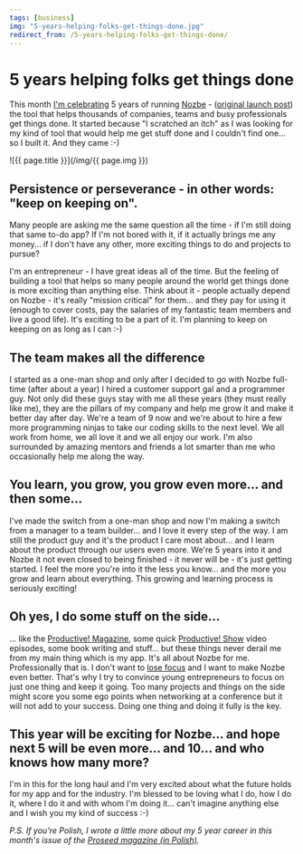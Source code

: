 ```yaml
---
tags: [business]
img: "5-years-helping-folks-get-things-done.jpg"
redirect_from: /5-years-helping-folks-get-things-done/
---
```


# 5 years helping folks get things done


This month [I'm celebrating](http://www.nozbe.com/gtd/blog/post-caca2033/five_years_helping_you_get_things_done) 5 years of running [Nozbe](http://www.nozbe.com/) - ([original launch post](http://www.nozbe.com/gtd/blog/post-6c832d/nozbe_beta_released)) the tool that helps thousands of companies, teams and busy professionals get things done. It started because "I scratched an itch" as I was looking for my kind of tool that would help me get stuff done and I couldn't find one... so I built it. And they came :-)

<!--More-->

![{{ page.title }}](/img/{{ page.img }})

## Persistence or perseverance  - in other words: "keep on keeping on".

Many people are asking me the same question all the time - if I'm still doing that same to-do app? If I'm not bored with it, if it actually brings me any money... if I don't have any other, more exciting things to do and projects to pursue?

I'm an entrepreneur - I have great ideas all of the time. But the feeling of building a tool that helps so many people around the world get things done is more exciting than anything else. Think about it - people actually depend on Nozbe - it's really "mission critical" for them... and they pay for using it (enough to cover costs, pay the salaries of my fantastic team members and live a good life). It's exciting to be a part of it. I'm planning to keep on keeping on as long as I can :-)

## The team makes all the difference

I started as a one-man shop and only after I decided to go with Nozbe full-time (after about a year) I hired a customer support gal and a programmer guy. Not only did these guys stay with me all these years (they must really like me), they are the pillars of my company and help me grow it and make it better day after day. We're a team of 9 now and we're about to hire a few more programming ninjas to take our coding skills to the next level. We all work from home, we all love it and we all enjoy our work. I'm also surrounded by amazing mentors and friends a lot smarter than me who occasionally help me along the way.

## You learn, you grow, you grow even more... and then some...

I've made the switch from a one-man shop and now I'm making a switch from a manager to a team builder... and I love it every step of the way. I am still the product guy and it's the product I care most about... and I learn about the product through our users even more. We're 5 years into it and Nozbe it not even closed to being finished - it never will be - it's just getting started. I feel the more you're into it the less you know... and the more you grow and learn about everything. This growing and learning process is seriously exciting!

## Oh yes, I do some stuff on the side...

... like the [Productive! Magazine](/magazine/), some quick [Productive! Show](/show/) video episodes, some book writing and stuff... but these things never derail me from my main thing which is my app. It's all about Nozbe for me. Professionally that is. I don't want to [lose focus](http://michaelnozbe.com/focus-like-steve-jobs) and I want to make Nozbe even better. That's why I try to convince young entrepreneurs to focus on just one thing and keep it going. Too many projects and things on the side might score you some ego points when networking at a conference but it will not add to your success. Doing one thing and doing it fully is the key.

## This year will be exciting for Nozbe... and hope next 5 will be even more... and 10... and who knows how many more?

I'm in this for the long haul and I'm very excited about what the future holds for my app and for the industry. I'm blessed to be loving what I do, how I do it, where I do it and with whom I'm doing it... can't imagine anything else and I wish you my kind of success :-)

_P.S. If you're Polish, I wrote a little more about my 5 year career in this month's issue of the [Proseed magazine (in Polish)](http://proseedmag.pl)._

  
  
  
 

  



[n]: https://michael.gratis/nozbe